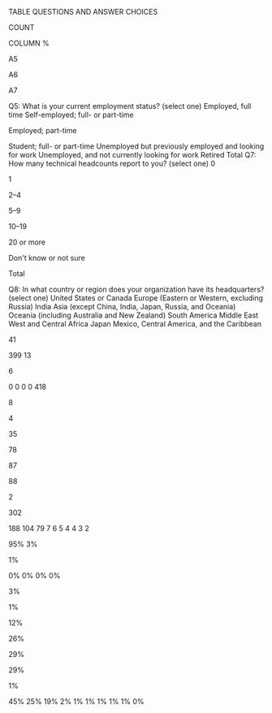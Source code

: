 TABLE QUESTIONS AND ANSWER CHOICES


COUNT


COLUMN %


A5


A6


A7


Q5: What is your current employment status? (select one)
Employed, full time
Self-employed; full- or part-time


Employed; part-time


Student; full- or part-time
Unemployed but previously employed and looking for work
Unemployed, and not currently looking for work
Retired
Total
Q7: How many technical headcounts report to you? (select one)
0


1


2–4


5–9


10–19


20 or more


Don't know or not sure


Total


Q8: In what country or region does your organization have its headquarters? (select one)
United States or Canada
Europe (Eastern or Western, excluding Russia)
India
Asia (except China, India, Japan, Russia, and Oceania)
Oceania (including Australia and New Zealand)
South America
Middle East
West and Central Africa
Japan
Mexico, Central America, and the Caribbean


 41


399
13


6


0
0
0
0
418


8


4


35


78


87


88


2


302


188
104
79
7
6
5
4
4
3
2


95%
3%


1%


0%
0%
0%
0%


3%


1%


12%


26%


29%


29%


1%


45%
25%
19%
2%
1%
1%
1%
1%
1%
0%


